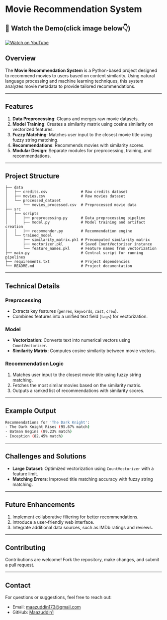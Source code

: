 # Movie Recommendation System

## 🎥 Watch the Demo(click image below👇)

[![Watch on YouTube](Movie_recommendation_system)](https://www.youtube.com/watch?v=FWnURzv_P0Q)

## Overview
The **Movie Recommendation System** is a Python-based project designed to recommend movies to users based on content similarity. Using natural language processing and machine learning techniques, this system analyzes movie metadata to provide tailored recommendations.

---

## Features
1. **Data Preprocessing**: Cleans and merges raw movie datasets.
2. **Model Training**: Creates a similarity matrix using cosine similarity on vectorized features.
3. **Fuzzy Matching**: Matches user input to the closest movie title using fuzzy string matching.
4. **Recommendations**: Recommends movies with similarity scores.
5. **Modular Design**: Separate modules for preprocessing, training, and recommendations.

---

## Project Structure
```
├── data
│   ├── credits.csv               # Raw credits dataset
│   ├── movies.csv                # Raw movies dataset
│   └── processed_dataset
│       └── movies_processed.csv  # Preprocessed movie data
├── src
│   ├── scripts
│   │   ├── preprocessing.py      # Data preprocessing pipeline
│   │   ├── model.py              # Model training and artifact creation
│   │   ├── recommender.py        # Recommendation engine
│   └── trained_model
│       ├── similarity_matrix.pkl # Precomputed similarity matrix
│       ├── vectorizer.pkl        # Saved CountVectorizer instance
│       └── feature_names.pkl     # Feature names from vectorization
├── main.py                       # Central script for running pipelines
├── requirements.txt              # Project dependencies
└── README.md                     # Project documentation
```



---

## Technical Details
### Preprocessing
- Extracts key features (`genres`, `keywords`, `cast`, `crew`).
- Combines features into a unified text field (`tags`) for vectorization.

### Model
- **Vectorization**: Converts text into numerical vectors using `CountVectorizer`.
- **Similarity Matrix**: Computes cosine similarity between movie vectors.

### Recommendation Logic
1. Matches user input to the closest movie title using fuzzy string matching.
2. Fetches the most similar movies based on the similarity matrix.
3. Outputs a ranked list of recommendations with similarity scores.

---

## Example Output
```bash
Recommendations for 'The Dark Knight':
- The Dark Knight Rises (95.67% match)
- Batman Begins (89.23% match)
- Inception (82.45% match)
```

---

## Challenges and Solutions
- **Large Dataset**: Optimized vectorization using `CountVectorizer` with a feature limit.
- **Matching Errors**: Improved title matching accuracy with fuzzy string matching.

---

## Future Enhancements
1. Implement collaborative filtering for better recommendations.
2. Introduce a user-friendly web interface.
3. Integrate additional data sources, such as IMDb ratings and reviews.

---

## Contributing
Contributions are welcome! Fork the repository, make changes, and submit a pull request.

---

## Contact
For questions or suggestions, feel free to reach out:
- Email: [maazuddin173@gmail.com](mailto:maazuddin173@gmail.com)
- GitHub: [Maazuddin1](https://github.com/Maazuddin1)
